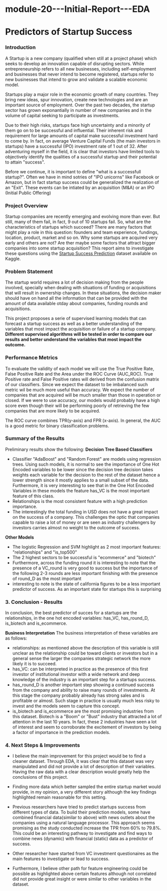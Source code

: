 # module-20---Initial-Report---EDA

 # Predictors of Startup Success 
### Introduction
A Startup is a new company (qualified when still at a project phase) which seeks to develop an innovation capable of disrupting sectors. While entrepreneurship refers to all new businesses, including self-employment and businesses that never intend to become registered, startups refer to new businesses that intend to grow and validate a scalable economic model.  

Startups play a major role in the economic growth of many countries. They bring new ideas, spur innovation, create new technologies and are an important source of employment. Over the past two decades, the startup sector has grown exponantially in number of new companies and in the volume of capital seeking to participate as investments.

Due to their high risks, startups face high uncertainty and a minority of them go on to be successful and influential. Their inherent risk and requirement for large amounts of capital make successful investment hard to come by. In fact, on average Venture Capital Funds (the main investors in startups) have a successful (IPO) investment rate of 1 out of 32. After adventuring myself in the field, it is clear that investors have limited tools to objectively identify the qualities of a successful startup and their potential to attain "success".  


Before we continue, it is important to define "what is a successfull startup?". Often we have in mind sotries of "IPO unicorns" like Facebook or Amazon, but in fact startup success could be generalized the realization of an "Exit". These events can be intiated by an acquisition (M&A) or an IPO (Initial Public Offering)

### Project Overview
Startup companiies are recently emerging and evolving more than ever. But still, many of them fail, in fact, 9 out of 10 startups fail. So, what are the characteristics of startups which succeed? There are many factors that might play a role in this question: founders and team experience, fundings, location, product, market and so on. Why some startups are acquired very early and others are not? Are ther maybe some factors that attract bigger companies into some startup acquisition? This report aims to investigate these questions using the [Startup Success Prediction](https://www.kaggle.com/datasets/manishkc06/startup-success-prediction) dataset available on Kaggle.  

### Problem Statement
The startup world requires a lot of decision making from the people involved, specially when dealing with situations of funding or acquisitions that will result in ownership changes. In these situations, the decision maker should have on hand all the information that can be provided with the amount of data available otday about companies, funding rounds and acquisitions.  

This project proposes a serie of supervised learning models that can forecast a startup success as well as a better understanding of the variables that most impact the acquisition or failure of a startup company. **Different supervised algorithms will be tested in order to compare our results and better understand the variables that most impact the outcome.**

### Performance Metrics
To evaluate the validity of each model we will use the True Positive Rate, False Positive Rate and the Area under the ROC Curve (AUC_ROC). True Positive rate and False Positive rates will derived from the confusion matrix of our classifiers. Since we expect the dataset to be imbalanced such metric wil be much more useful than accuracy. We expect the number of companies that are acquired will be much smaller than those in operation or closed. If we were to use accuracy, our models would probably have a high score even though their will be performing poorly of retrieving the few companies that are more likely to be acquired.  

The ROC curve combines TPR(y-axis) and FPR (x-axis). In general, the AUC is a good metric for binary classification problems.

### Summary of the Results

Preliminary results show the following:
**Decision Tree Based Classifiers**
- Classifier "AdaBoost" and "Random Forest" are models using regression trees. Using such models, it is normal to see the importance of One Hot Encoded variables to be lower since the decision tree decision takes weights each variable for the decision to the rest of the dataset hence a lower strength since it mostly applies to a small subset of the data. Furthermore, it is very interesting to see that in the One Hot Encoded Variables in these models the feature has_VC is the most important feature of this class.
- Relationships is the most consistent feature with a high prediction importance.
- The interestingly the total funding in USD does not have a great impact on the success of a company. This challenges the optic that companies capable to raise a lot of money or are seen as industry challengers by investors carries almost no weight to the outcome of success.

**Other Models**
- The logistic Regression and SVM highlight as 2 most important features: "relationships" and "is_top500"
- The 2 highest sectors to be successful is "ecommerce" and "biotech"
- Furthermore, across the funding round it is interesting to note that the presence of a VC_round is very good to success but the importance of the following 2-3 rounds are less important finishing with the presence of round_D as the most important
- interesting to note is the state of california figures to be a less important predictor of success. As an important state for startups this is surprising

### 3. Conclusion - Results

In conclusion, the best predictor of succes for a startups are the relationships, in the one hot encoded variables: has_VC, has_round_D, is_biotech and is_ecommerce.

**Business Interpretation**
The business interpretation of these variables are as follows:
- relationships: as mentioned above the description of this variable is still unclear as the relationship could be toward clients or investors but in a general sense the larger the companies strategic network the more likely it is to succeed.
- has_VC: can be interpreted in practice as the presence of this first investor of institutional investor with a wide network and deep knowledge of the industry is an important step for a startups success.
- has_round_D is another important step showing a continued success from the company and ability to raise many rounds of investments. At this stage the company probably already has strong sales and is profitable or almost. Such stage in practice is usually much less risky to invest and the models seem to capture this concept.
- is_biotech and is_ecommerce are the most promising industries from this dataset. Biotech is a "Boom" or "Bust" industry that attracted a lot of attention in the last 10 years. In fact, these 2 industries have seen a lot of interest and seem to corroborate the excitement of investors by being a factor of importance in the prediction models. 

### 4. Next Steps & Improvements

- I believe the main improvement for this project would be to find a cleaner dataset. Through EDA, it was clear that this dataset was very manipulated and did not provide a lot of description of their variables. Having the raw data with a clear description would greatly help the conclusions of this project.

- Finding more data which better sampled the entire startup market would provide, in my opinion, a very different story although the key findings highlighted remain reasonable for this setting.

- Previous researchers have tried to predict startups success from different types of data. To build their prediction models, some have combined financial data(similar to above) with news outlets about the companies using a natural language processor. This approach seems promising as the study conducted increase the TPR from 60% to 79.8%. This could be an interesting pathway to investigate and find ways to combine news (dynamic) with financial (static) data as a predictor of success.

- Other researcher have started from VC investment questionaires as the main features to investigate or lead to success.

- Furthermore, I believe other path for feature engineering could be possible as highlighted above certain features although not correlated did not provide great insight or were similar to other variables in the dataset.